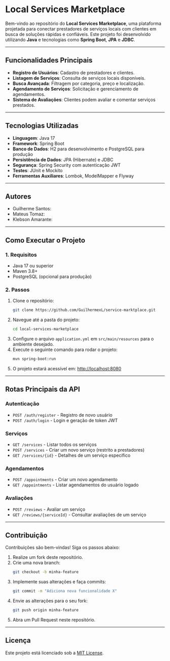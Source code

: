 # Local Services Marketplace

Bem-vindo ao repositório do **Local Services Marketplace**, uma plataforma projetada para conectar prestadores de serviços locais com clientes em busca de soluções rápidas e confiáveis. Este projeto foi desenvolvido utilizando **Java** e tecnologias como **Spring Boot**, **JPA** e **JDBC**.

---

## Funcionalidades Principais
- **Registro de Usuários**: Cadastro de prestadores e clientes.
- **Listagem de Serviços**: Consulta de serviços locais disponíveis.
- **Busca Avançada**: Filtragem por categoria, preço e localização.
- **Agendamento de Serviços**: Solicitação e gerenciamento de agendamentos.
- **Sistema de Avaliações**: Clientes podem avaliar e comentar serviços prestados.

---

## Tecnologias Utilizadas
- **Linguagem**: Java 17
- **Framework**: Spring Boot
- **Banco de Dados**: H2 para desenvolvimento e PostgreSQL para produção
- **Persistência de Dados**: JPA (Hibernate) e JDBC
- **Segurança**: Spring Security com autenticação JWT
- **Testes**: JUnit e Mockito
- **Ferramentas Auxiliares**: Lombok, ModelMapper e Flyway

---

## Autores

- Guilherme Santos:
- Mateus Tomaz:
- Klebson Amarante:
---

## Como Executar o Projeto

### 1. Requisitos
- Java 17 ou superior
- Maven 3.8+
- PostgreSQL (opcional para produção)

### 2. Passos
1. Clone o repositório:
   ```bash
   git clone https://github.com/GuilhermexL/service-marktplace.git
   ```
2. Navegue até a pasta do projeto:
   ```bash
   cd local-services-marketplace
   ```
3. Configure o arquivo `application.yml` em `src/main/resources` para o ambiente desejado.
4. Execute o seguinte comando para rodar o projeto:
   ```bash
   mvn spring-boot:run
   ```
5. O projeto estará acessível em: [http://localhost:8080](http://localhost:8080)

---

## Rotas Principais da API

### Autenticação
- `POST /auth/register` - Registro de novo usuário
- `POST /auth/login` - Login e geração de token JWT

### Serviços
- `GET /services` - Listar todos os serviços
- `POST /services` - Criar um novo serviço (restrito a prestadores)
- `GET /services/{id}` - Detalhes de um serviço específico

### Agendamentos
- `POST /appointments` - Criar um novo agendamento
- `GET /appointments` - Listar agendamentos do usuário logado

### Avaliações
- `POST /reviews` - Avaliar um serviço
- `GET /reviews/{serviceId}` - Consultar avaliações de um serviço

---

## Contribuição
Contribuições são bem-vindas! Siga os passos abaixo:
1. Realize um fork deste repositório.
2. Crie uma nova branch:
   ```bash
   git checkout -b minha-feature
   ```
3. Implemente suas alterações e faça commits:
   ```bash
   git commit -m "Adiciona nova funcionalidade X"
   ```
4. Envie as alterações para o seu fork:
   ```bash
   git push origin minha-feature
   ```
5. Abra um Pull Request neste repositório.

---

## Licença
Este projeto está licenciado sob a [MIT License](LICENSE).
